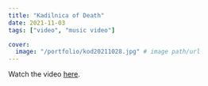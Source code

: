 ```yaml
---
title: "Kadilnica of Death"
date: 2021-11-03
tags: ["video", "music video"]

cover:
  image: "/portfolio/kod20211028.jpg" # image path/url
---
```


Watch the video [here](https://www.instagram.com/p/CVzuVctomN5/).
